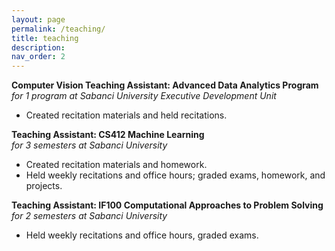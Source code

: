 ```yaml
---
layout: page
permalink: /teaching/
title: teaching
description: 
nav_order: 2
---
```

**Computer Vision Teaching Assistant: Advanced Data Analytics Program**  
*for 1 program at Sabanci University Executive Development Unit*
- Created recitation materials and held recitations.

**Teaching Assistant: CS412 Machine Learning**  
*for 3 semesters at Sabanci University*
- Created recitation materials and homework.
- Held weekly recitations and office hours; graded exams, homework, and projects.

**Teaching Assistant: IF100 Computational Approaches to Problem Solving**  
*for 2 semesters at Sabanci University*
- Held weekly recitations and office hours, graded exams.

